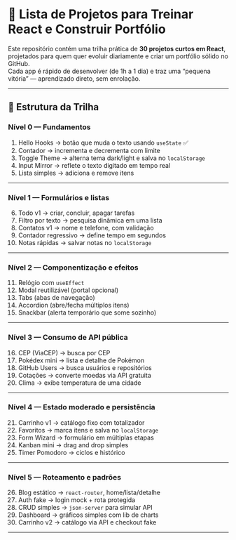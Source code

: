 # 🚀 Lista de Projetos para Treinar React e Construir Portfólio

Este repositório contém uma trilha prática de **30 projetos curtos em React**, projetados para quem quer evoluir diariamente e criar um portfólio sólido no GitHub.  
Cada app é rápido de desenvolver (de 1h a 1 dia) e traz uma “pequena vitória” — aprendizado direto, sem enrolação.

---

## 🧩 Estrutura da Trilha

### **Nível 0 — Fundamentos**
1. Hello Hooks → botão que muda o texto usando `useState`  ✅
2. Contador → incrementa e decrementa com limite  
3. Toggle Theme → alterna tema dark/light e salva no `localStorage`  
4. Input Mirror → reflete o texto digitado em tempo real  
5. Lista simples → adiciona e remove itens  

---

### **Nível 1 — Formulários e listas**
6. Todo v1 → criar, concluir, apagar tarefas  
7. Filtro por texto → pesquisa dinâmica em uma lista  
8. Contatos v1 → nome e telefone, com validação  
9. Contador regressivo → define tempo em segundos  
10. Notas rápidas → salvar notas no `localStorage`  

---

### **Nível 2 — Componentização e efeitos**
11. Relógio com `useEffect`  
12. Modal reutilizável (portal opcional)  
13. Tabs (abas de navegação)  
14. Accordion (abre/fecha múltiplos itens)  
15. Snackbar (alerta temporário que some sozinho)  

---

### **Nível 3 — Consumo de API pública**
16. CEP (ViaCEP) → busca por CEP  
17. Pokédex mini → lista e detalhe de Pokémon  
18. GitHub Users → busca usuários e repositórios  
19. Cotações → converte moedas via API gratuita  
20. Clima → exibe temperatura de uma cidade  

---

### **Nível 4 — Estado moderado e persistência**
21. Carrinho v1 → catálogo fixo com totalizador  
22. Favoritos → marca itens e salva no `localStorage`  
23. Form Wizard → formulário em múltiplas etapas  
24. Kanban mini → drag and drop simples  
25. Timer Pomodoro → ciclos e histórico  

---

### **Nível 5 — Roteamento e padrões**
26. Blog estático → `react-router`, home/lista/detalhe  
27. Auth fake → login mock + rota protegida  
28. CRUD simples → `json-server` para simular API  
29. Dashboard → gráficos simples com lib de charts  
30. Carrinho v2 → catálogo via API e checkout fake  

---
